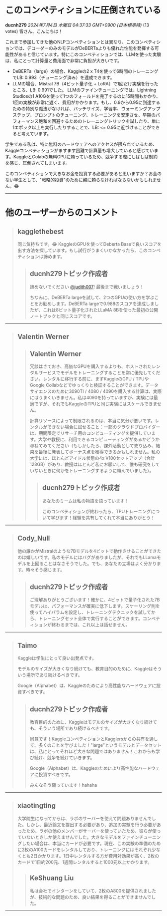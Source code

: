 # このコンペティションに圧倒されている

**ducnh279** *2024年7月4日 木曜日 04:37:33 GMT+0900 (日本標準時)* (13 votes)
皆さん、こんにちは！

これまで参加してきた他のNLPコンペティションとは異なり、このコンペティションでは、デコーダーのみのモデルがDeBERTaよりも優れた性能を発揮する可能性があると信じています。特にこのコンペティションでは、LLMを使った実験は、私にとって計算量と費用面で非常に負担が大きいです。

- DeBERTa（large）の場合、Kaggleの2 x T4を使って6時間のトレーニングでLB: 0.993（チューニング済み）を達成できます。
- LLMの場合、Mistral 7B（4ビット量子化 + LoRA）で1回だけ実験を行ったところ、LB: 0.991でした。
LLMのファインチューニングでは、Lightning Studiosの1 A10Gを使って1つのフォールドを完了するのに15時間もかかり、1回の実験が非常に遅く、費用がかかります。もし、0.9から0.95に到達するための特別な魔法がなければ、バッチサイズ、学習率、ウォーミングアップステップ、プロンプトのチューニング、トレーニングを安定させ、早期のパフォーマンス飽和を回避するためのトレーニングトリックを試したり、単に1エポック以上を実行したりすることで、LB: <= 0.95に近づけることができると考えています。

学生である私は、特に無料のハードウェアへのアクセスが限られているため、Kaggleコンペティションがますます困難で計算量も増大していると感じています。KaggleとColabの無料GPUに頼っているため、競争する際にしばしば制約を感じ、圧倒されてしまいます。

このコンペティションで大きなお金を投資する必要があると思いますか？お金のない学生として、"戦略的投資"のために親に頼らなければならないかもしれません。😂

---
# 他のユーザーからのコメント

> ## kagglethebest
> 
> 同じ気持ちです。😂 KaggleのGPUを使ってDeberta Baseで良いスコアを出す方法を探しています。もし試行がうまくいかなかったら、このコンペティションは諦めます。
> 
> 
> 
> > ## ducnh279トピック作成者
> > 
> > 諦めないでください [@judith007](https://www.kaggle.com/judith007)! 最後まで戦いましょう！
> > 
> > ちなみに、DeBERTa largeを試して、2つのGPUの使い方を学ぶことをお勧めします。DeBERTa largeで0.988のスコアを達成しましたが、これは8ビット量子化されたLLaMA 8Bを使った最初の公開ノートブックと同じスコアです。
> > 
> > 
> > 
---
> ## Valentin Werner
> 
> 
> 
> 
> 
> > ## Valentin Werner
> > 
> > 冗談はさておき、高価なGPUを購入するよりも、ホストされたレンタルサービスでモデルをトレーニングすることを常に優先してください。レンタルに移行する前に、まずKaggleのGPU / TPUやGoogle Collabなどでゆっくりと検証することができます。データサイエンスのために3090TI / 4080 / 4090を購入する計算は、実際にはうまくいきません。私は4090を持っていますが、実験には最適ですが、それでもKaggleのTPUと同じ実験にはスケールできません。
> > 
> > 計算リソースによって制限されるのは、本当に気分が悪いです。レンタルができない場合に試せること：一部のクラウドプロバイダーは、期間限定でリサーチ用のコンピューティングを提供しています。大学や教授に、利用できるコンピューティングがあるかどうか尋ねてみてください（もしかしたら、課外活動として売り込み、結果を最後に発表してボーナス点を獲得できるかもしれません。私の大学には、ほとんどアイドル状態の4x V100セットアップ（合計128GB）があり、教授はほとんど私にお願いして、誰も研究をしていないときに何かをトレーニングするように頼んでいました）。
> > 
> > 
> > 
> > > ## ducnh279トピック作成者
> > > 
> > > あなたのミームは私の物語を語っています！
> > > 
> > > このコンペティションが終わったら、TPUトレーニングについて学びます！経験を共有してくれて本当にありがとう！
> > > 
> > > 
> > > 
---
> ## Cody_Null
> 
> 他の誰かがMistralのような7Bモデルを4ビットで動作させることができたのは嬉しいです。私のモデルにはバグがありましたが、それでもLLamaモデルを上回ることはなさそうでした。でも、あなたの立場はよく分かります。時々そう感じます。
> 
> 
> 
> > ## ducnh279トピック作成者
> > 
> > ご理解ありがとうございます！確かに、4ビットで量子化された7Bモデルは、パフォーマンスが確実に低下します。スケーリング則を使ってハイパラムを設定し、トレーニングテクニックを試してから、トレーニングセット全体で実行することができます。コンペティションが終わるまでは、これ以上は話せません。
> > 
> > 
> > 
---
> ## Taimo
> 
> Kaggleは学生にとって良い出発点です。
> 
> モデルのサイズが大きくなり続けても、教育目的のために、Kaggleはそういう場所であり続けるべきです。
> 
> Google（Alphabet）は、Kaggleのためにより高性能なハードウェアに投資すべきです。
> 
> 
> 
> > ## ducnh279トピック作成者
> > 
> > 教育目的のために、Kaggleはモデルのサイズが大きくなり続けても、そういう場所であり続けるべきです。
> > 
> > 同意です！KaggleコンペティションとKagglersからの共有を通して、多くのことを学びました！"large"というモデルとデータセットは、私にとってそれほど大きな問題ではありません！これからも学び続け、競争を続けていきます。
> > 
> > Google（Alphabet）は、Kaggleのためにより高性能なハードウェアに投資すべきです。
> > 
> > みんなそう願っています！hahaha
> > 
> > 
> > 
---
> ## xiaotingting
> 
> 大学院生になってからは、ラボのサーバーを使えて問題ありませんでした。しかし、最近論文を提出する必要があり、追加の実験を行う必要があったため、ラボの他のメンバーがサーバーを使っていたため、彼らが使っていないときしか使えませんでした。大きなモデルをファインチューニングしたい場合は、本当にカードが必要です。現在、この実験の準備のために2枚のA100カードをレンタルしており、トレーニングにはそれぞれ少なくとも2日かかります。1日中レンタルする方が費用対効果が高く、2枚のカードで1日約200元、1週間レンタルすると1000元以上かかります。
> 
> 
> 
> > ## KeShuang Liu
> > 
> > 私は会社でインターンをしていて、2枚のA800を提供されましたが、技術的な問題のため、良い結果を得ることができませんでした。
> > 
> > 
> > 
---

